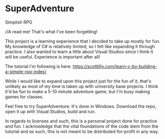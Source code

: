 # SuperAdventure
Simplish RPG

//A read me! That's what I've been forgetting!

This project is a learning experience that I decided to take up mostly for fun. My knowledge of C# is relatively limited, so I felt like expanding it through practice. I also wanted to learn a little about Visual Studios since I think it will be useful. Experience is important after all!

The tutorial I'm following is here: https://scottlilly.com/learn-c-by-building-a-simple-rpg-index/

While I would like to expand upon this project just for the fun of it, that's unlikely as most of my time is taken up with university base projects. I think it'd be fun to make a 5-10 minute adventure game, but I'm busy making games for classes.

Feel free to try SuperAdventure. It's done in Windows. Download the repo, open it up with Visual Studios, build and run.

In regards to licenses and such, this is a personal project done for practice and fun. I acknowledge that the vital foundations of the code stem from the tutorial and as such, this is not meant to be distributed for-profit in any way.
